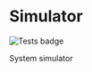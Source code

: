 # Simulator

![Tests badge](https://github.com/Project-Tempestus/simulator/actions/workflows/main.yml/badge.svg)

System simulator


